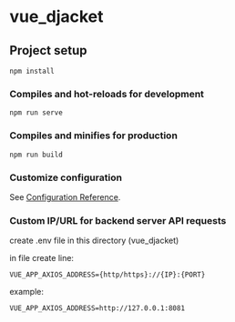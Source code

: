 # vue_djacket

## Project setup
```
npm install
```

### Compiles and hot-reloads for development
```
npm run serve
```

### Compiles and minifies for production
```
npm run build
```

### Customize configuration
See [Configuration Reference](https://cli.vuejs.org/config/).


### Custom IP/URL for backend server API requests
create .env file in this directory (vue_djacket)

in file create line:
```env
VUE_APP_AXIOS_ADDRESS={http/https}://{IP}:{PORT}
```
example:
```env
VUE_APP_AXIOS_ADDRESS=http://127.0.0.1:8081
```